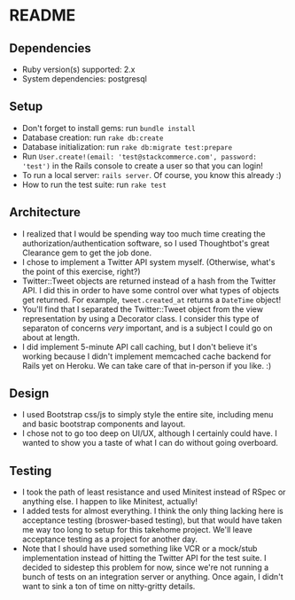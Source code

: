 # README

## Dependencies

* Ruby version(s) supported: 2.x
* System dependencies: postgresql

## Setup

* Don't forget to install gems: run `bundle install`
* Database creation: run `rake db:create`
* Database initialization: run `rake db:migrate test:prepare`
* Run `User.create!(email: 'test@stackcommerce.com', password: 'test')` in the Rails console to create a user so that you can login!
* To run a local server: `rails server`. Of course, you know this already :)
* How to run the test suite: run `rake test`

## Architecture

* I realized that I would be spending way too much time creating the authorization/authentication software, so I used Thoughtbot's great Clearance gem to get the job done.
* I chose to implement a Twitter API system myself. (Otherwise, what's the point of this exercise, right?)
* Twitter::Tweet objects are returned instead of a hash from the Twitter API. I did this in order to have some control over what types of objects get returned. For example, `tweet.created_at` returns a `DateTime` object!
* You'll find that I separated the Twitter::Tweet object from the view representation by using a Decorator class. I consider this type of separaton of concerns *very* important, and is a subject I could go on about at length.
* I did implement 5-minute API call caching, but I don't believe it's working because I didn't implement memcached cache backend for Rails yet on Heroku. We can take care of that in-person if you like. :)

## Design

* I used Bootstrap css/js to simply style the entire site, including menu and basic bootstrap components and layout.
* I chose not to go too deep on UI/UX, although I certainly could have. I wanted to show you a taste of what I can do without going overboard.

## Testing

* I took the path of least resistance and used Minitest instead of RSpec or anything else. I happen to like Minitest, actually!
* I added tests for almost everything. I think the only thing lacking here is acceptance testing (broswer-based testing), but that would have taken me way too long to setup for this takehome project. We'll leave acceptance testing as a project for another day.
* Note that I should have used something like VCR or a mock/stub implementation instead of hitting the Twitter API for the test suite. I decided to sidestep this problem for now, since we're not running a bunch of tests on an integration server or anything. Once again, I didn't want to sink a ton of time on nitty-gritty details.
